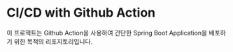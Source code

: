 # CI/CD with Github Action

이 프로젝트는 Github Action을 사용하여 간단한 Spring Boot Application을 배포하기 위한 목적의 리포지토리입니다.
